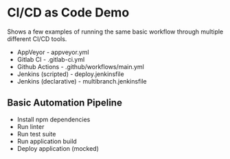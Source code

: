 # CI/CD as Code Demo

Shows a few examples of running the same basic workflow through multiple different CI/CD tools.

* AppVeyor - appveyor.yml
* Gitlab CI - .gitlab-ci.yml
* Github Actions - .github/workflows/main.yml
* Jenkins (scripted) - deploy.jenkinsfile
* Jenkins (declarative) - multibranch.jenkinsfile

## Basic Automation Pipeline

* Install npm dependencies
* Run linter
* Run test suite
* Run application build
* Deploy application (mocked)